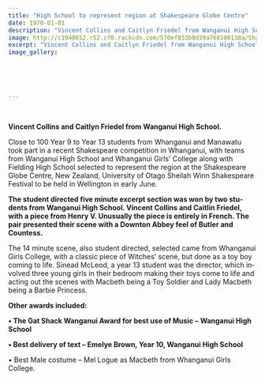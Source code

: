 ```yaml
---
title: "High School to represent region at Shakespeare Globe Centre"
date: 1970-01-01
description: "Vincent Collins and Caitlyn Friedel from Wanganui High School won the recent Shakespeare competition in Whanganui, River City Press article on 7/4/16..."
image: http://c1940652.r52.cf0.rackcdn.com/570ef833b8d39a768100138a/Shakespeare-Comp-April-2016-C-Friedl--V-Collins.jpg
excerpt: "Vincent Collins and Caitlyn Friedel from Wanganui High School won the recent Shakespeare competition in Whanganui, River City Press article on 7/4/16..."
image_gallery:
    
    
    
    
    
---
```


<p>&nbsp;</p>
<p class="BasicParagraph"><span class="CharacterStyle1"><strong><span lang="EN-GB">Vincent Collins and Caitlyn Friedel from Wanganui High School.</span></strong></span></p>
<p class="BasicParagraph"><span class="CharacterStyle1"><span lang="EN-GB">Close to 100 Year 9 to Year 13 students from Whanganui and Manawatu took part in a recent Shakespeare competition in Whanganui, with teams from Wanganui High School and Whanganui Girls&rsquo; College along with Fielding High School selected to represent the region at the Shakespeare Globe Centre, New Zealand, University of Otago Sheilah Winn Shakespeare Festival to be held in Wellington in early June. </span></span></p>
<p class="BasicParagraph"><strong><span class="CharacterStyle1"><span lang="EN-GB">The student directed five minute excerpt section was won by two students from Wanganui High School. Vincent Collins and Caitlin Friedel, with a piece from Henry V. Unusually the piece is entirely in French. The pair presented their scene with a Downton Abbey feel of Butler and Countess.</span></span></strong></p>
<p class="BasicParagraph"><span class="CharacterStyle1"><span lang="EN-GB">The 14 minute scene, also student directed, selected came from Whanganui Girls College, with a classic piece of Witches&rsquo; scene, but done as a toy boy coming to life. Sinead McLeod, a year 13 student was the director, which involved three young girls in their bedroom making their toys come to life and acting out the scenes with Macbeth being a Toy Soldier and Lady Macbeth being a Barbie Princess.</span></span></p>
<p class="BasicParagraph"><strong><span class="CharacterStyle1"><span lang="EN-GB">Other awards included:</span></span></strong></p>
<p class="BasicParagraph"><span class="CharacterStyle1"><span lang="EN-GB"><strong>&bull; The Gat Shack Wanganui Award for best use of Music &ndash;</strong> <strong>Wanganui High School</strong></span></span></p>
<p class="BasicParagraph"><strong><span class="CharacterStyle1"><span lang="EN-GB">&bull; Best delivery of text &ndash; Emelye Brown, Year 10, Wanganui High School</span></span></strong></p>
<p class="BasicParagraph"><span class="CharacterStyle1"><span lang="EN-GB">&bull; Best Male costume &ndash; Mel Logue as Macbeth from Whanganui Girls College.</span></span></p>
<p class="BasicParagraph"><span class="CharacterStyle1"><strong><span lang="EN-GB"><br /></span></strong></span></p>

